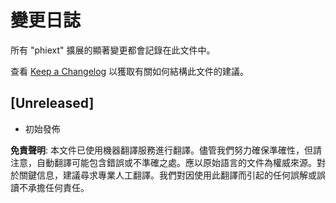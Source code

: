 # 變更日誌

所有 "phiext" 擴展的顯著變更都會記錄在此文件中。

查看 [Keep a Changelog](http://keepachangelog.com/) 以獲取有關如何結構此文件的建議。

## [Unreleased]

- 初始發佈

**免責聲明**:
本文件已使用機器翻譯服務進行翻譯。儘管我們努力確保準確性，但請注意，自動翻譯可能包含錯誤或不準確之處。應以原始語言的文件為權威來源。對於關鍵信息，建議尋求專業人工翻譯。我們對因使用此翻譯而引起的任何誤解或誤讀不承擔任何責任。